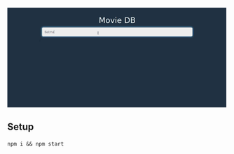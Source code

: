 ![Finished App](https://github.com/hksingh4545/moviedb/blob/main/src/components/moviedb.gif)
## Setup

```
npm i && npm start
```

